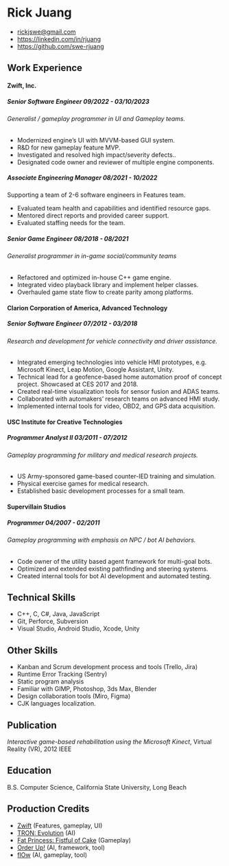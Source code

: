 # Rick Juang

- rickjswe@gmail.com
- https://linkedin.com/in/rjuang
- https://github.com/swe-rjuang

## Work Experience

#### Zwift, Inc.
##### Senior Software Engineer	09/2022 - 03/10/2023
###### Generalist / gameplay programmer in UI and Gameplay teams.
- Modernized engine’s UI with MVVM-based GUI system.
- R&D for new gameplay feature MVP.
- Investigated and resolved high impact/severity defects..
- Designated code owner and reviewer of multiple engine components.

##### Associate Engineering Manager	08/2021 - 10/2022
Supporting a team of 2-6 software engineers in Features team.
- Evaluated team health and capabilities and identified resource gaps.
- Mentored direct reports and provided career support.
- Evaluated staffing needs for the team.

##### Senior Game Engineer	08/2018 - 08/2021
###### Generalist programmer in in-game social/community teams
- Refactored and optimized in-house C++ game engine.
- Integrated video playback library and implement helper classes.
- Overhauled game state flow to create parity among platforms.

#### Clarion Corporation of America, Advanced Technology
##### Senior Software Engineer	07/2012 - 03/2018
###### Research and development for vehicle connectivity and driver assistance.
- Integrated emerging technologies into vehicle HMI prototypes, e.g. Microsoft Kinect, Leap Motion, Google Assistant, Unity.
- Technical lead for a geofence-based home automation proof of concept project. Showcased at CES 2017 and 2018.
- Created real-time visualization tools for sensor fusion and ADAS teams.
- Collaborated with automakers’ research teams on advanced HMI study. 
- Implemented internal tools for video, OBD2, and GPS data acquisition.

#### USC Institute for Creative Technologies
##### Programmer Analyst II	03/2011 - 07/2012
###### Gameplay programming for military and medical research projects.
- US Army-sponsored game-based counter-IED training and simulation.
- Physical exercise games for medical research.
- Established basic development processes for a small team.

#### Supervillain Studios
##### Programmer	04/2007 - 02/2011
###### Gameplay programming with emphasis on NPC / bot AI behaviors.
- Code owner of the utility based agent framework for multi-goal bots.
- Optimized and extended existing pathfinding and steering systems.
- Created internal tools for bot AI development and automated testing.

## Technical Skills
- C++, C, C#, Java, JavaScript
- Git, Perforce, Subversion
- Visual Studio, Android Studio, Xcode, Unity 

## Other Skills
- Kanban and Scrum development process and tools (Trello, Jira)
- Runtime Error Tracking (Sentry)
- Static program analysis 
- Familiar with GIMP, Photoshop, 3ds Max, Blender 
- Design collaboration tools  (Miro, Figma)
- CJK languages localization. 

## Publication
_Interactive game-based rehabilitation using the Microsoft Kinect_, Virtual Reality (VR), 2012 IEEE

## Education
B.S. Computer Science, California State University, Long Beach 

## Production Credits
- [Zwift](https://github.com/swe-rjuang/Docs/blob/main/porfolio.md#zwift-windows-macos-ios-apple-tv-android) (Features, gameplay, UI)
- [TRON: Evolution](https://github.com/swe-rjuang/Docs/blob/main/porfolio.md#tron-evolution-psp) (AI)
- [Fat Princess: Fistful of Cake](https://github.com/swe-rjuang/Docs/blob/main/porfolio.md#oder-up-wii) (Gameplay)
- [Order Up!](https://github.com/swe-rjuang/Docs/blob/main/porfolio.md#fat-princess-fistful-of-cake-psp) (AI, framework, tool)
- [flOw](https://github.com/swe-rjuang/Docs/blob/main/porfolio.md#flow-psp) (AI, gameplay, tool)
<!--
- [JumpStart World](https://github.com/swe-rjuang/Docs/blob/main/porfolio.md#jumpstart-world-pc-mac) (Gameplay)
- Scan Command: Jurassic Park (UI)
-->
